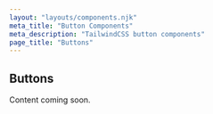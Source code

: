 ```yaml
---
layout: "layouts/components.njk"
meta_title: "Button Components"
meta_description: "TailwindCSS button components"
page_title: "Buttons"
---
```


## Buttons

Content coming soon.
